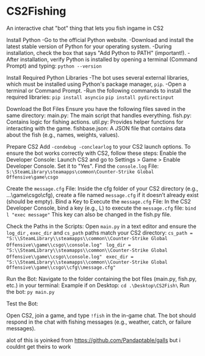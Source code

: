 # CS2Fishing
An interactive chat "bot" thing that lets you fish ingame in CS2

Install Python
-Go to the official Python website.
-Download and install the latest stable version of Python for your operating system.
-During installation, check the box that says "Add Python to PATH" (important!).
-After installation, verify Python is installed by opening a terminal (Command Prompt) and typing:
```python --version```

Install Required Python Libraries
-The bot uses several external libraries, which must be installed using Python's package manager, ```pip```.
-Open a terminal or Command Prompt.
-Run the following commands to install the required libraries:
```pip install asyncio```
```pip install pydirectinput```

Download the Bot Files
Ensure you have the following files saved in the same directory:
main.py: The main script that handles everything.
fish.py: Contains logic for fishing actions.
util.py: Provides helper functions for interacting with the game.
fishbase.json: A JSON file that contains data about the fish (e.g., names, weights, values).

Prepare CS2
Add ```-condebug -conclearlog``` to your CS2 launch options.
To ensure the bot works correctly with CS2, follow these steps:
Enable the Developer Console:
Launch CS2 and go to Settings > Game > Enable Developer Console. Set it to "Yes".
Find the ```console.log``` File:
```S:\SteamLibrary\steamapps\common\Counter-Strike Global Offensive\game\csgo```

Create the ```message.cfg``` File:
Inside the cfg folder of your CS2 directory (e.g., ...\game\csgo\cfg), create a file named ```message.cfg``` if it doesn’t already exist (should be empty).
Bind a Key to Execute the ```message.cfg``` File:
In the CS2 Developer Console, bind a key (e.g., L) to execute the ```message.cfg``` file:
```bind l "exec message"```
This key can also be changed in the fish.py file.

Check the Paths in the Scripts:
Open ```main.py``` in a text editor and ensure the ```log_dir``` , ```exec_dir``` and ```cs_path``` paths match your CS2 directory:
```cs_path = "S:\\SteamLibrary\\steamapps\\common\\Counter-Strike Global Offensive\\game\\csgo\\console.log" ```
```log_dir = "S:\\SteamLibrary\\steamapps\\common\\Counter-Strike Global Offensive\\game\\csgo\\console.log" ```
```exec_dir = "S:\\SteamLibrary\\steamapps\\common\\Counter-Strike Global Offensive\\game\\csgo\\cfg\\message.cfg" ```

Run the Bot:
Navigate to the folder containing the bot files (main.py, fish.py, etc.) in your terminal:
Example if on Desktop: ```cd .\Desktop\CS2Fish\```
Run the bot: ```py main.py```

Test the Bot:

Open CS2, join a game, and type ```!fish``` in the in-game chat.
The bot should respond in the chat with fishing messages (e.g., weather, catch, or failure messages).


alot of this is yoinked from https://github.com/Pandaptable/galls but i couldnt get theirs to work 
